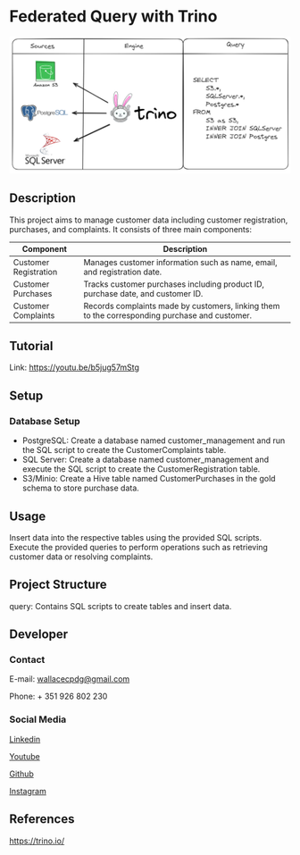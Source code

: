 # Federated Query with Trino

![Image](assets/architecture.png)

## Description
This project aims to manage customer data including customer registration, purchases, and complaints. It consists of three main components:

| Component            | Description                                                                                      |
|----------------------|--------------------------------------------------------------------------------------------------|
| Customer Registration | Manages customer information such as name, email, and registration date.                         |
| Customer Purchases   | Tracks customer purchases including product ID, purchase date, and customer ID.                   |
| Customer Complaints  | Records complaints made by customers, linking them to the corresponding purchase and customer.   |

## Tutorial 
Link: https://youtu.be/b5jug57mStg

## Setup
### Database Setup
* PostgreSQL: Create a database named customer_management and run the SQL script to create the CustomerComplaints table.
* SQL Server: Create a database named customer_management and execute the SQL script to create the CustomerRegistration table.
* S3/Minio: Create a Hive table named CustomerPurchases in the gold schema to store purchase data.

## Usage
Insert data into the respective tables using the provided SQL scripts.
Execute the provided queries to perform operations such as retrieving customer data or resolving complaints.

## Project Structure
query: Contains SQL scripts to create tables and insert data.   

## Developer

### Contact

E-mail: wallacecpdg@gmail.com

Phone: + 351 926 802 230

### Social Media

[Linkedin](https://www.linkedin.com/in/wallace-camargo-35b615171/) 

[Youtube](https://www.youtube.com/@wallacecamargo1043/videos) 

[Github](https://github.com/wlcamargo) 

[Instagram](https://www.instagram.com/wlcamargo/) 

## References

https://trino.io/